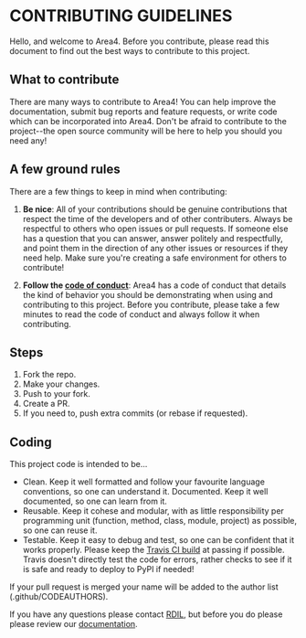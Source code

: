 # CONTRIBUTING GUIDELINES  

Hello, and welcome to Area4.  Before you contribute, please read this document to find out the best ways to contribute to this project.  

## What to contribute  
There are many ways to contribute to Area4! You can help improve the documentation, submit bug reports and feature requests, or write code which can be incorporated into Area4. Don't be afraid to contribute to the project--the open source community will be here to help you should you need any!  

## A few ground rules  

There are a few things to keep in mind when contributing:  

1. **Be nice**: All of your contributions should be genuine contributions that respect the time of the developers and of other contributers. Always be respectful to others who open issues or pull requests. If someone else has a question that you can answer, answer politely and respectfully, and point them in the direction of any other issues or resources if they need help. Make sure you're creating a safe environment for others to contribute!  

2. **Follow the [code of conduct](https://github.com/RDIL/area4/blob/master/CODE_OF_CONDUCT.md)**: Area4 has a code of conduct that details the kind of behavior you should be demonstrating when using and contributing to this project. Before you contribute, please take a few minutes to read the code of conduct and always follow it when contributing.  

## Steps  

1. Fork the repo.  
2. Make your changes. 
3. Push to your fork. 
4. Create a PR. 
5. If you need to, push extra commits (or rebase if requested). 

## Coding

This project code is intended to be...

* Clean. Keep it well formatted and follow your favourite language conventions, so one can understand it.
Documented. Keep it well documented, so one can learn from it.  
* Reusable. Keep it cohese and modular, with as little responsibility per programming unit (function, method, class, module, project) as possible, so one can reuse it.  
* Testable. Keep it easy to debug and test, so one can be confident that it works properly.  Please keep the [Travis CI build](https://travis-ci.com/RDIL/area4) at passing if possible.  Travis doesn't directly test the code for errors, rather checks to see if it is safe and ready to deploy to PyPI if needed!  

If your pull request is merged your name will be added to the author list (.github/CODEAUTHORS).  

If you have any questions please contact [RDIL](https://github.com/RDIL), but before you do please please review our [documentation](https://area4.readthedocs.io/en/latest/). 
